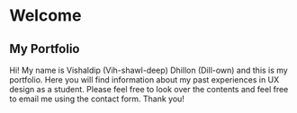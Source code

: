 # Welcome
## My Portfolio

Hi! My name is Vishaldip (Vih-shawl-deep) Dhillon (Dill-own) and this is my portfolio. Here you will find information about my past experiences in UX design as a student. Please feel free to look over the contents and feel free to email me using the contact form. Thank you!